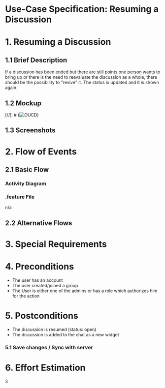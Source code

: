 # Use-Case Specification: Resuming a Discussion

# 1. Resuming a Discussion

## 1.1 Brief Description
If a discussion has been ended but there are still points one person wants to bring up or there is the need to reevaluate the discussion as a whole, there should be the possibility to "revive" it. The status is updated and it is shown again.

## 1.2 Mockup
[//]: # (![OUCD](./Mock_ups/Clear%20Chat.PNG))

## 1.3 Screenshots


# 2. Flow of Events

## 2.1 Basic Flow


### Activity Diagram


### .feature File
n/a

## 2.2 Alternative Flows


# 3. Special Requirements


# 4. Preconditions
- The user has an account
- The user created/joined a group
- The User is either one of the admins or has a role which authorizes him for the action

# 5. Postconditions
- The discussion is resumed (status: open)
- The discussion is added to the chat as a new widget

### 5.1 Save changes / Sync with server

# 6. Effort Estimation
3